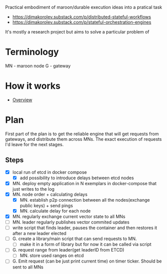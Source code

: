 Practical embodiment of maroon/durable execution ideas into a pratical task
- https://dimakorolev.substack.com/p/distributed-stateful-workflows
- https://dimakorolev.substack.com/p/stateful-orchestration-engines

It's mostly a research project but aims to solve a particular problem of 


# Terminology
MN - maroon node
G - gateway

# How it works

- [Overview](./docs/overview.md)

# Plan

First part of the plan is to get the reliable engine that will get requests from gateways, and distribute them across MNs. The exact execution of requests I'd leave for the next stages.

## Steps
- [X] local run of etcd in docker compose
    - [X] add possibility to introduce delays between etcd nodes
- [X] MN. deploy empty application in N exemplars in docker-compose that just writes to the log
- [X] MN. node order + calculating delays
    - [X] MN. establish p2p connection between all the nodes(exchange public keys) + send pings
    - [X] MN. calculate delay for each node
- [X] MN. regularly exchange current vector state to all MNs
- [ ] MN. leader regularly publishes vector commited updates
- [ ] write script that finds leader, pauses the container and then restores it after a new leader elected
- [ ] G. create a library/main script that can send requests to MN.
    - [ ] make it in a form of library but for now it can be called via script
- [ ] G. request range from leader(get leaderID from ETCD)
    - [ ] MN. store used ranges on etcd
- [ ] G. Emit request (can be just print current time) on timer ticker. Should be sent to all MNs